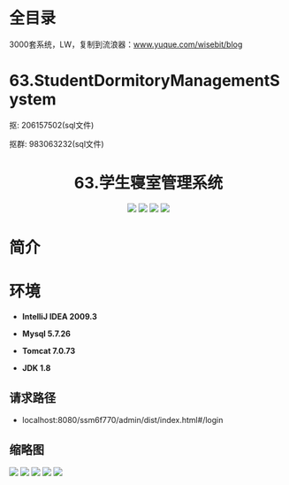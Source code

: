 # 全目录

3000套系统，LW，复制到流浪器：www.yuque.com/wisebit/blog

# 63.StudentDormitoryManagementSystem

<p>抠: 206157502(sql文件)</p>
<p>抠群: 983063232(sql文件)</p>

<p><h1 align="center">63.学生寝室管理系统</h1></p>


<p align="center">
	<img src="https://img.shields.io/badge/jdk-1.8-orange.svg"/>
    <img src="https://img.shields.io/badge/spring-5.x-lightgrey.svg"/>
    <img src="https://img.shields.io/badge/springmvc-3.x-blue.svg"/>
    <img src="https://img.shields.io/badge/mybatis-3.x-yellow.svg"/>
</p>

# 简介


# 环境

- <b>IntelliJ IDEA 2009.3</b>

- <b>Mysql 5.7.26</b>

- <b>Tomcat 7.0.73</b>

- <b>JDK 1.8</b>

## 请求路径
- localhost:8080/ssm6f770/admin/dist/index.html#/login



## 缩略图

![](https://bitwise.oss-cn-heyuan.aliyuncs.com/2024/9/10/55e8c154-35b0-47b8-8962-e04fc4dc3971.png)
![](https://bitwise.oss-cn-heyuan.aliyuncs.com/2024/9/10/dbd28b1e-0118-43a1-b2ea-737e34586a7d.png)
![](https://bitwise.oss-cn-heyuan.aliyuncs.com/2024/9/10/943b6c7f-bbb0-408a-948b-761fdbb3a5b0.png)
![](https://bitwise.oss-cn-heyuan.aliyuncs.com/2024/9/10/8a1dd3f8-5e0f-449e-9526-be2229e2340e.png)
![](https://bitwise.oss-cn-heyuan.aliyuncs.com/2024/9/10/c03a389d-14bd-4f23-87bb-6eefd2777741.png)



